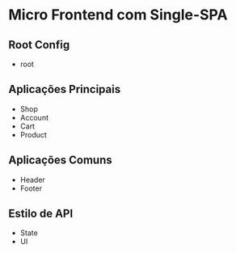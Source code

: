 # Micro Frontend com Single-SPA

## Root Config

- root

## Aplicações Principais

- Shop
- Account
- Cart
- Product

## Aplicações Comuns

- Header
- Footer

## Estilo de API

- State
- UI
